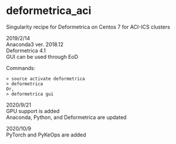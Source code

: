 # deformetrica_aci
Singularity recipe for Deformetrica on Centos 7 for ACI-ICS clusters

2019/2/14  
Anaconda3 ver. 2018.12  
Deformetrica 4.1  
GUI can be used through EoD

Commands:  
```
> source activate deformetrica  
> deformetrica  
Or,  
> deformetrica gui
```
2020/9/21  
GPU support is added  
Anaconda, Python, and Deformetrica are updated

2020/10/9  
PyTorch and PyKeOps are added

